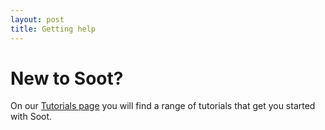 ```yaml
---
layout: post
title: Getting help
---
```


# New to Soot?

On our [Tutorials page](tutorials) you will find a range of tutorials that get you started with Soot. 
